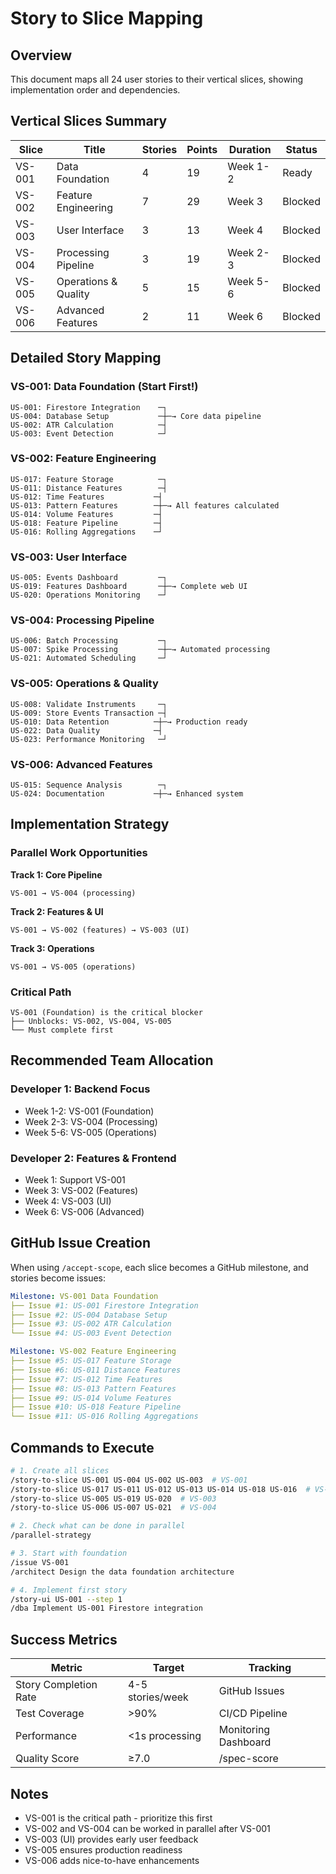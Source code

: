 # Story to Slice Mapping

## Overview
This document maps all 24 user stories to their vertical slices, showing implementation order and dependencies.

## Vertical Slices Summary

| Slice | Title | Stories | Points | Duration | Status |
|-------|-------|---------|--------|----------|--------|
| VS-001 | Data Foundation | 4 | 19 | Week 1-2 | Ready |
| VS-002 | Feature Engineering | 7 | 29 | Week 3 | Blocked |
| VS-003 | User Interface | 3 | 13 | Week 4 | Blocked |
| VS-004 | Processing Pipeline | 3 | 19 | Week 2-3 | Blocked |
| VS-005 | Operations & Quality | 5 | 15 | Week 5-6 | Blocked |
| VS-006 | Advanced Features | 2 | 11 | Week 6 | Blocked |

## Detailed Story Mapping

### VS-001: Data Foundation (Start First!)
```
US-001: Firestore Integration    ─┐
US-004: Database Setup           ─┼─→ Core data pipeline
US-002: ATR Calculation          ─┤
US-003: Event Detection          ─┘
```

### VS-002: Feature Engineering
```
US-017: Feature Storage          ─┐
US-011: Distance Features        ─┤
US-012: Time Features           ─┤
US-013: Pattern Features        ─┼─→ All features calculated
US-014: Volume Features         ─┤
US-018: Feature Pipeline        ─┤
US-016: Rolling Aggregations    ─┘
```

### VS-003: User Interface
```
US-005: Events Dashboard         ─┐
US-019: Features Dashboard       ─┼─→ Complete web UI
US-020: Operations Monitoring    ─┘
```

### VS-004: Processing Pipeline
```
US-006: Batch Processing         ─┐
US-007: Spike Processing         ─┼─→ Automated processing
US-021: Automated Scheduling     ─┘
```

### VS-005: Operations & Quality
```
US-008: Validate Instruments     ─┐
US-009: Store Events Transaction ─┤
US-010: Data Retention          ─┼─→ Production ready
US-022: Data Quality            ─┤
US-023: Performance Monitoring   ─┘
```

### VS-006: Advanced Features
```
US-015: Sequence Analysis        ─┐
US-024: Documentation           ─┼─→ Enhanced system
```

## Implementation Strategy

### Parallel Work Opportunities

**Track 1: Core Pipeline**
```
VS-001 → VS-004 (processing)
```

**Track 2: Features & UI**
```
VS-001 → VS-002 (features) → VS-003 (UI)
```

**Track 3: Operations**
```
VS-001 → VS-005 (operations)
```

### Critical Path
```
VS-001 (Foundation) is the critical blocker
├── Unblocks: VS-002, VS-004, VS-005
└── Must complete first
```

## Recommended Team Allocation

### Developer 1: Backend Focus
- Week 1-2: VS-001 (Foundation)
- Week 2-3: VS-004 (Processing)
- Week 5-6: VS-005 (Operations)

### Developer 2: Features & Frontend
- Week 1: Support VS-001
- Week 3: VS-002 (Features)
- Week 4: VS-003 (UI)
- Week 6: VS-006 (Advanced)

## GitHub Issue Creation

When using `/accept-scope`, each slice becomes a GitHub milestone, and stories become issues:

```yaml
Milestone: VS-001 Data Foundation
├── Issue #1: US-001 Firestore Integration
├── Issue #2: US-004 Database Setup
├── Issue #3: US-002 ATR Calculation
└── Issue #4: US-003 Event Detection

Milestone: VS-002 Feature Engineering
├── Issue #5: US-017 Feature Storage
├── Issue #6: US-011 Distance Features
├── Issue #7: US-012 Time Features
├── Issue #8: US-013 Pattern Features
├── Issue #9: US-014 Volume Features
├── Issue #10: US-018 Feature Pipeline
└── Issue #11: US-016 Rolling Aggregations
```

## Commands to Execute

```bash
# 1. Create all slices
/story-to-slice US-001 US-004 US-002 US-003  # VS-001
/story-to-slice US-017 US-011 US-012 US-013 US-014 US-018 US-016  # VS-002
/story-to-slice US-005 US-019 US-020  # VS-003
/story-to-slice US-006 US-007 US-021  # VS-004

# 2. Check what can be done in parallel
/parallel-strategy

# 3. Start with foundation
/issue VS-001
/architect Design the data foundation architecture

# 4. Implement first story
/story-ui US-001 --step 1
/dba Implement US-001 Firestore integration
```

## Success Metrics

| Metric | Target | Tracking |
|--------|--------|----------|
| Story Completion Rate | 4-5 stories/week | GitHub Issues |
| Test Coverage | >90% | CI/CD Pipeline |
| Performance | <1s processing | Monitoring Dashboard |
| Quality Score | ≥7.0 | /spec-score |

## Notes
- VS-001 is the critical path - prioritize this first
- VS-002 and VS-004 can be worked in parallel after VS-001
- VS-003 (UI) provides early user feedback
- VS-005 ensures production readiness
- VS-006 adds nice-to-have enhancements
